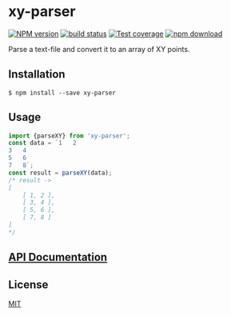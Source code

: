 # xy-parser

  [![NPM version][npm-image]][npm-url]
  [![build status][travis-image]][travis-url]
  [![Test coverage][codecov-image]][codecov-url]
  [![npm download][download-image]][download-url]

Parse a text-file and convert it to an array of XY points.

## Installation

`$ npm install --save xy-parser`

## Usage
```js
import {parseXY} from 'xy-parser';
const data = `1   2
3   4
5   6
7   8`;
const result = parseXY(data);
/* result ->
[
    [ 1, 2 ],
    [ 3, 4 ],
    [ 5, 6 ],
    [ 7, 8 ]
]
*/
```

## [API Documentation](https://cheminfo-js.github.io/xy-parser/)

## License

  [MIT](./LICENSE)

[npm-image]: https://img.shields.io/npm/v/xy-parser.svg?style=flat-square
[npm-url]: https://www.npmjs.com/package/xy-parser
[travis-image]: https://img.shields.io/travis/cheminfo-js/xy-parser/master.svg?style=flat-square
[travis-url]: https://travis-ci.org/cheminfo-js/xy-parser
[codecov-image]: https://img.shields.io/codecov/c/github/cheminfo-js/xy-parser.svg?style=flat-square
[codecov-url]: https://codecov.io/gh/cheminfo-js/xy-parser
[download-image]: https://img.shields.io/npm/dm/xy-parser.svg?style=flat-square
[download-url]: https://www.npmjs.com/package/xy-parser
